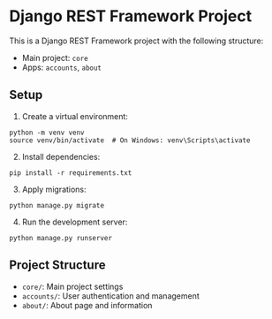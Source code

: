 # Django REST Framework Project

This is a Django REST Framework project with the following structure:
- Main project: `core`
- Apps: `accounts`, `about`

## Setup

1. Create a virtual environment:
```
python -m venv venv
source venv/bin/activate  # On Windows: venv\Scripts\activate
```

2. Install dependencies:
```
pip install -r requirements.txt
```

3. Apply migrations:
```
python manage.py migrate
```

4. Run the development server:
```
python manage.py runserver
```

## Project Structure
- `core/`: Main project settings
- `accounts/`: User authentication and management
- `about/`: About page and information 